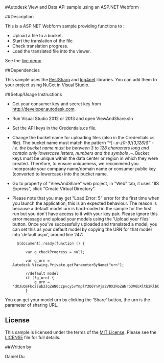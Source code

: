 #Autodesk View and Data API sample using an ASP.NET Webform 


##Description

This is a ASP.NET Webform sample providing functions to :

* Upload a file to a bucket.
* Start the translation of the file.
* Check translation progress.
* Load the translated file into the viewer. 

See the [live demo](http://checkoutmymodel.autodesk.io/).

##Dependencies

This sample uses the [RestSharp](http://restsharp.org/) and [log4net](http://logging.apache.org/log4net/index.html) libraries.  You can add them to your project using NuGet in Visual Studio. 

##Setup/Usage Instructions

* Get your consumer key and secret key from http://developer.autodesk.com.
* Run Visual Studio 2012 or 2013 and open ViewAndShare.sln
* Set the API keys in the Credentials.cs file.
* Change the bucket name for uploading files (also in the Credentials.cs file). The bucket name must match the pattern  “^[-_.a-z0-9]{3,128}$” - i.e. the bucket name must be between 3 to 128 characters long and contain only lowercase letters, numbers and the symbols ._–.  Bucket keys must be unique within the data center or region in which they were created. Therefore, to ensure uniqueness, we recommend you incorporate your company name/domain name or consumer public key (converted to lowercase) into the bucket name.
* Go to property of "ViewAndShare" web project, in "Web" tab, it uses "IIS Express", click "Create Virtual Directory". 
* Please note that you may get "Load Error: 5" error for the first time when you launch the application, this is an expected behaviour. The reason is because a default model urn is hard-coded in the sample for the first run but you don't have access to it with your key pair. Please ignore this error message and upload your models using the 'Upload your files' button. Once you’ve successfully uploaded and translated a model, you can set this as your default model by copying the URN for that model into 'default.aspx', around line 247:

        $(document).ready(function () {

            var g_checkProgress = null;

            var g_urn = Autodesk.Viewing.Private.getParameterByName("urn");

            //default model
            if (!g_urn) {
                g_urn = 'dXJuOmFkc2sub2JqZWN0czpvcy5vYmplY3Q6YnVja2V0X2NoZWNrb3V0bXltb2RlbC9EcmlsbC5kd2Z4';
            }

You can get your model urn by clicking the 'Share' button, the urn is the parameter of sharing URL.
			
## License

This sample is licensed under the terms of the [MIT License](http://opensource.org/licenses/MIT). Please see the [LICENSE](LICENSE) file for full details.

##Written by 

Daniel Du





    

